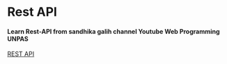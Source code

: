 # Rest API
#### Learn Rest-API from sandhika galih channel Youtube Web Programming UNPAS
[REST API](https://youtube.com/playlist?list=PLFIM0718LjIW7AsIbnhFg15t9yx4H-sQ0&si=3FBOHu9nITnUbr0t)

